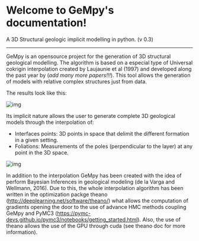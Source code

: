 Welcome to GeMpy's documentation!
=================================
A 3D Structural geologic implicit modelling in python. (v 0.3)
***************************************************************

GeMpy is an opensource project for the generation of 3D structural geological modelling. The algorithm is based on a especial type of Universal cokrigin interpolation created by Laujaunie et al (1997) and developed along the past year by (*add many more papers!!!*). This tool allows the generation of models with relative complex structures just from data. 

The results look like this:

![img](https://github.com/nre-aachen/GeMpy/blob/master/source/images/input_example.png)

Its implicit nature allows the user to generate complete 3D geological models through the interpolation of:
- Interfaces points: 3D points in space that delimit the different formation in a given setting.
- Foliations: Measurements of the poles (perpendicular to the layer) at any point in the 3D space.

![img](https://github.com/nre-aachen/GeMpy/blob/master/source/images/input_example.png)

In addition to the interpolation GeMpy has been created with the idea of perform Bayesian Inferences in geological modeling (de la Varga and Wellmann, 2016). Due to this, the whole interpolation algorithm has been written in the optimization packge theano (http://deeplearning.net/software/theano/) what allows the computation of gradients opening the door to the use of advance HMC methods coupling GeMpy and PyMC3 (https://pymc-devs.github.io/pymc3/notebooks/getting_started.html). Also, the use of theano allows the use of the GPU through cuda (see theano doc for more information).

